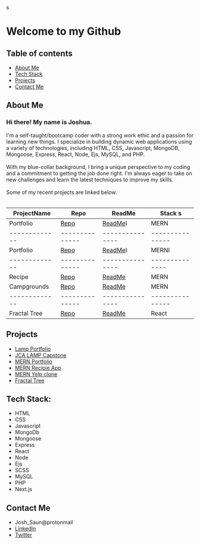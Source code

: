 s
# Welcome to my Github

## Table of contents
* [About Me](#about-me)
* [Tech Stack](#tech-stack)
* [Projects](#projects)
* [Contact Me](#contact-me)

## About Me

### Hi there! My name is Joshua.

I'm a self-taught/bootcamp coder with a strong work ethic and a passion for learning new things. I specialize in building dynamic web applications using a variety of technologies, including HTML, CSS, Javascript, MongoDB, Mongoose, Express, React, Node, Ejs, MySQL, and PHP.
<br><br>
With my blue-collar background, I bring a unique perspective to my coding and a commitment to getting the job done right. I'm always eager to take on new challenges and learn the latest techniques to improve my skills.
<br><br>
Some of my recent projects are linked below.
<br><br>

ProjectName   |     Repo     |    ReadMe     |    Stack   s    
 -------------|--------------|---------------|-------------- 
Portfolio| [Repo](https://www.google.com) |[ReadMe](https://www.google.com)l   | MERN
 -------------|--------------|---------------|---------------
Portfolio | [Repo](https://www.google.com) |[ReadMe](https://www.google.com)l   | MERNl
 -------------|--------------|---------------|-------------- 
Recipe  |[Repo](https://github.com/J-Saun/JCA_recipe) |[ReadMe](https://github.com/J-Saun/JCA_recipe)  | MERN
Campgrounds  | [Repo](https://github.com/J-Saun/yelp_camp) | [ReadMe](https://github.com/J-Saun/yelp_camp)  | MERN
 -------------|--------------|---------------|---------------
Fractal Tree  |  [Repo](https://github.com/J-Saun/Fractal-Tree) |  [ReadMe](https://github.com/J-Saun/Fractal-Tree)  | React

## Projects
* [Lamp Portfolio](https://www.google.com)
* [JCA LAMP Capstone](https://www.google.com)
* [MERN Portfolio](https://www.google.com)
* [MERN Recipie App](https://github.com/J-Saun/JCA_recipe)
* [MERN Yelp clone](https://github.com/J-Saun/yelp_camp)
* [Fractal Tree](https://github.com/J-Saun/Fractal-Tree)

## Tech Stack:
* HTML
* CSS
* Javascript
* MongoDb
* Mongoose
* Express
* React
* Node
* Ejs
* SCSS
* MySQL
* PHP
* Next.js

## Contact Me
* Josh_Saun@protonmail
* [LinkedIn](https://www.linkedin.com/in/joshua-saunders-814699223?lipi=urn%3Ali%3Apage%3Ad_flagship3_profile_view_base_contact_details%3BG611BtSdTESPPPMmbf5yLA%3D%3D)
* [Twitter](https://www.google.com)
